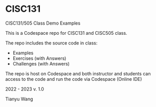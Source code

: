 # CISC131
CISC131/505 Class Demo Examples

This is a Codespace repo for CISC131 and CISC505 class. 

The repo includes the source code in class:
- Examples
- Exercises (with Answers)
- Challenges (with Answers)

The repo is host on Codespace and both instructor and students can access to the code and run the code via Codespace (Online IDE)


2022 - 2023
v. 1.0

Tianyu Wang

